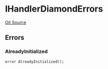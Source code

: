 # IHandlerDiamondErrors
[Git Source](https://github.com/thrackle-io/tron/blob/56352a4526d6a87b8ae2304732a66802674fba29/src/common/IErrors.sol)


## Errors
### AlreadyInitialized

```solidity
error AlreadyInitialized();
```

